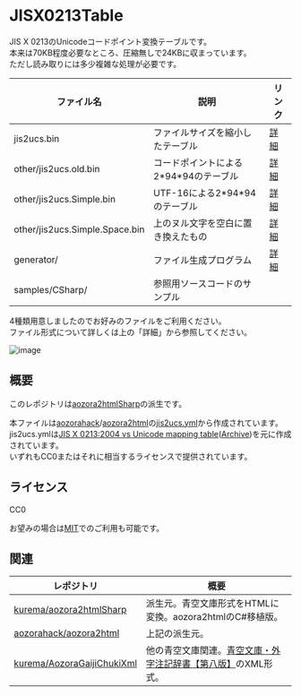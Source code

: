 # JISX0213Table
JIS X 0213のUnicodeコードポイント変換テーブルです。  
本来は70KB程度必要なところ、圧縮無しで24KBに収まっています。  
ただし読み取りには多少複雑な処理が必要です。  

| ファイル名 | 説明 | リンク | 
| -- | -- | -- |
| jis2ucs.bin | ファイルサイズを縮小したテーブル | [詳細](./jis2ucs.bin.md) |
| other/jis2ucs.old.bin | コードポイントによる2\*94\*94のテーブル | [詳細](other/jis2ucs.old.bin.md) |
| other/jis2ucs.Simple.bin | UTF-16による2\*94\*94のテーブル | [詳細](other/jis2ucs.Simple.bin.md) |
| other/jis2ucs.Simple.Space.bin | 上のヌル文字を空白に置き換えたもの | [詳細](other/jis2ucs.Simple.bin.md#jis2ucssimplespacebin) |
| generator/ | ファイル生成プログラム | [詳細](generator/readme.md) |
| samples/CSharp/ | 参照用ソースコードのサンプル | |

4種類用意しましたのでお好みのファイルをご利用ください。  
ファイル形式について詳しくは上の「詳細」から参照してください。  

![image](https://user-images.githubusercontent.com/10556974/210902409-0212964a-7c88-407d-955d-c78a6bdbe23d.png)

## 概要
このレポジトリは[aozora2htmlSharp](https://github.com/kurema/aozora2htmlSharp)の派生です。  

本ファイルは[aozorahack](https://github.com/aozorahack)/[aozora2html](https://github.com/aozorahack/aozora2html)の[jis2ucs.yml](https://github.com/aozorahack/aozora2html/blob/master/yml/jis2ucs.yml)から作成されています。  
jis2ucs.ymlは[JIS X 0213:2004 vs Unicode mapping table](http://w3.kcua.ac.jp/~fujiwara/jis2000/jis2004/jisx0213-2004-mono.html)([Archive](https://web.archive.org/web/20160314032417/http://w3.kcua.ac.jp/~fujiwara/jis2000/jis2004/jisx0213-2004-mono.html))を元に作成されています。  
いずれもCC0またはそれに相当するライセンスで提供されています。  

## ライセンス
CC0

お望みの場合は[MIT](https://github.com/kurema/aozora2htmlSharp/blob/master/LICENSE)でのご利用も可能です。

## 関連
| レポジトリ | 概要 |
| -- | -- |
| [kurema/aozora2htmlSharp](https://github.com/kurema/aozora2htmlSharp) | 派生元。青空文庫形式をHTMLに変換。aozora2htmlのC#移植版。 |
| [aozorahack/aozora2html](https://github.com/aozorahack/aozora2html) | 上記の派生元。 |
| [kurema/AozoraGaijiChukiXml](https://github.com/kurema/AozoraGaijiChukiXml) | 他の青空文庫関連。[青空文庫・外字注記辞書【第八版】](https://www.aozora.gr.jp/gaiji_chuki/)のXML形式。 |
